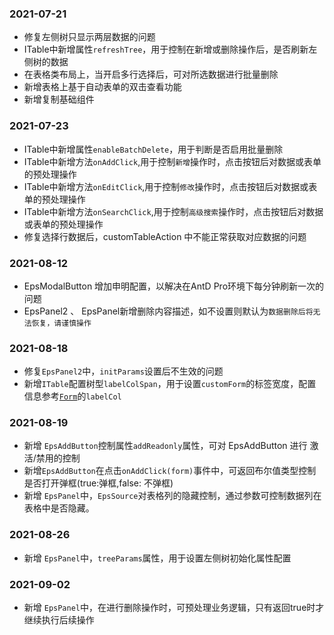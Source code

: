 ### 2021-07-21
- 修复左侧树只显示两层数据的问题
- ITable中新增属性```refreshTree```，用于控制在新增或删除操作后，是否刷新左侧树的数据
- 在表格类布局上，当开启多行选择后，可对所选数据进行批量删除
- 新增表格上基于自动表单的双击查看功能
- 新增复制基础组件

### 2021-07-23
- ITable中新增属性```enableBatchDelete```，用于判断是否启用批量删除
- ITable中新增方法```onAddClick```,用于控制```新增```操作时，点击按钮后对数据或表单的预处理操作
- ITable中新增方法```onEditClick```,用于控制```修改```操作时，点击按钮后对数据或表单的预处理操作
- ITable中新增方法```onSearchClick```,用于控制```高级搜索```操作时，点击按钮后对数据或表单的预处理操作
- 修复选择行数据后，customTableAction 中不能正常获取对应数据的问题

### 2021-08-12
- EpsModalButton 增加申明配置，以解决在AntD Pro环境下每分钟刷新一次的问题
- EpsPanel2 、 EpsPanel新增删除内容描述，如不设置则默认为```数据删除后将无法恢复，请谨慎操作```

### 2021-08-18
- 修复```EpsPanel2```中，```initParams```设置后不生效的问题
- 新增```ITable```配置树型```labelColSpan```，用于设置```customForm```的标签宽度，配置信息参考[```Form```](https://ant.design/components/form-cn/#Form)的```labelCol```

### 2021-08-19
- 新增 ```EpsAddButton```控制属性```addReadonly```属性，可对 EpsAddButton 进行 激活/禁用的控制
- 新增```EpsAddButton```在点击```onAddClick(form)```事件中，可返回布尔值类型控制是否打开弹框(true:弹框,false: 不弹框)
- 新增 ```EpsPanel```中，```EpsSource```对表格列的隐藏控制，通过参数可控制数据列在表格中是否隐藏。

### 2021-08-26
- 新增 ```EpsPanel```中，```treeParams```属性，用于设置左侧树初始化属性配置

### 2021-09-02
- 新增 ```EpsPanel```中，在进行删除操作时，可预处理业务逻辑，只有返回true时才继续执行后续操作
